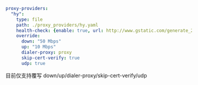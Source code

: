 ```yaml
proxy-providers:
  "hy":
    type: file
    path: ./proxy_providers/hy.yaml
    health-check: {enable: true, url: http://www.gstatic.com/generate_204, interval: 300}
    override:
      down: "50 Mbps"
      up: "10 Mbps"
      dialer-proxy: proxy
      skip-cert-verify: true
      udp: true
```

目前仅支持覆写 down/up/dialer-proxy/skip-cert-verify/udp